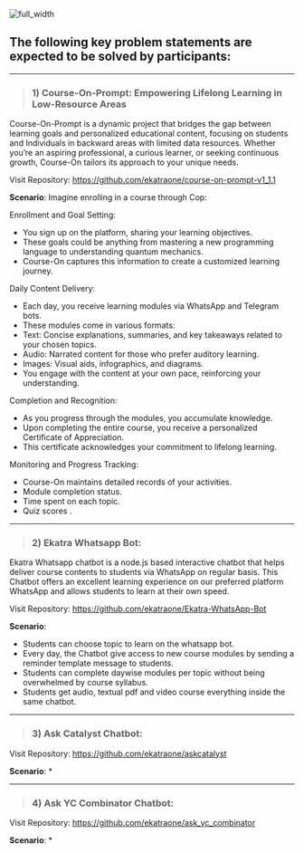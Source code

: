 ![full_width](https://user-images.githubusercontent.com/51878265/156591618-0e95c2dc-862b-4769-a0c0-298be83a1d16.png)

## The following key problem statements are expected to be solved by participants:
---
> ### 1) Course-On-Prompt: Empowering Lifelong Learning in Low-Resource Areas
Course-On-Prompt is a dynamic project that bridges the gap between learning goals and personalized educational content, focusing on students and Individuals in backward areas with limited data resources. Whether you’re an aspiring professional, a curious learner, or seeking continuous growth, Course-On tailors its approach to your unique needs.

Visit Repository: https://github.com/ekatraone/course-on-prompt-v1_1.1

**Scenario**:
Imagine enrolling in a course through Cop:

Enrollment and Goal Setting:
* You sign up on the platform, sharing your learning objectives.
* These goals could be anything from mastering a new programming language to understanding quantum mechanics.
* Course-On captures this information to create a customized learning journey.

Daily Content Delivery:
* Each day, you receive learning modules via WhatsApp and Telegram bots.
* These modules come in various formats:
* Text: Concise explanations, summaries, and key takeaways related to your chosen topics.
* Audio: Narrated content for those who prefer auditory learning.
* Images: Visual aids, infographics, and diagrams.
* You engage with the content at your own pace, reinforcing your understanding.

Completion and Recognition:
* As you progress through the modules, you accumulate knowledge.
* Upon completing the entire course, you receive a personalized Certificate of Appreciation.
* This certificate acknowledges your commitment to lifelong learning.

Monitoring and Progress Tracking:
* Course-On maintains detailed records of your activities.
* Module completion status.
* Time spent on each topic.
* Quiz scores .

---

> ### 2) Ekatra Whatsapp Bot:

Ekatra Whatsapp chatbot is a node.js based interactive chatbot that helps deliver course contents to students via WhatsApp on regular basis. This Chatbot offers an excellent learning experience on our preferred platform WhatsApp and allows students to learn at their own speed.

Visit Repository: https://github.com/ekatraone/Ekatra-WhatsApp-Bot

**Scenario**: 
* Students can choose topic to learn on the whatsapp bot.
* Every day, the Chatbot give access to new course modules by sending a reminder template message to students.
* Students can complete daywise modules per topic without being overwhelmed by course syllabus.
* Students get audio, textual pdf and video course everything inside the same chatbot.

---

> ### 3) Ask Catalyst Chatbot: 

Visit Repository: https://github.com/ekatraone/askcatalyst

**Scenario**: 
* 

---

> ### 4) Ask YC Combinator Chatbot: 

Visit Repository: https://github.com/ekatraone/ask_yc_combinator

**Scenario**: 
* 
